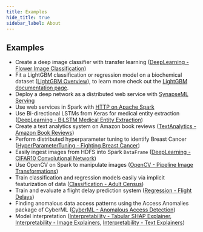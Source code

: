 ```yaml
---
title: Examples
hide_title: true
sidebar_label: About
---
```


## Examples

-   Create a deep image classifier with transfer learning ([DeepLearning - Flower Image Classification])
-   Fit a LightGBM classification or regression model on a biochemical dataset
    ([LightGBM Overview]), to learn more check out the [LightGBM documentation
    page](../../features/lightgbm/about).
-   Deploy a deep network as a distributed web service with [SynapseML
    Serving](../../features/spark_serving/about)
-   Use web services in Spark with [HTTP on Apache Spark](../../features/http/about)
-   Use Bi-directional LSTMs from Keras for medical entity extraction
    ([DeepLearning - BiLSTM Medical Entity Extraction])
-   Create a text analytics system on Amazon book reviews ([TextAnalytics - Amazon Book Reviews])
-   Perform distributed hyperparameter tuning to identify Breast Cancer
    ([HyperParameterTuning - Fighting Breast Cancer])
-   Easily ingest images from HDFS into Spark `DataFrame` ([DeepLearning - CIFAR10 Convolutional Network])
-   Use OpenCV on Spark to manipulate images ([OpenCV - Pipeline Image Transformations])
-   Train classification and regression models easily via implicit featurization
    of data ([Classification - Adult Census])
-   Train and evaluate a flight delay prediction system ([Regression - Flight Delays])
-   Finding anomalous data access patterns using the Access Anomalies package of CyberML ([CyberML - Anomalous Access Detection])
-   Model interpretation ([Interpretability - Tabular SHAP Explainer], [Interpretability - Image Explainers], [Interpretability - Text Explainers])


[Classification - Adult Census]: ../classification/Classification%20-%20Adult%20Census "Classification - Adult Census"

[Regression - Flight Delays]: ../regression/Regression%20-%20Flight%20Delays "Regression - Flight Delays"

[LightGBM Overview]: ../../features/lightgbm/LightGBM%20-%20Overview "LightGBM Overview"

[TextAnalytics - Amazon Book Reviews]: ../text_analytics/TextAnalytics%20-%20Amazon%20Book%20Reviews "TextAnalytics - Amazon Book Reviews"

[HyperParameterTuning - Fighting Breast Cancer]: ../HyperParameterTuning%20-%20Fighting%20Breast%20Cancer "HyperParameterTuning - Fighting Breast Cancer"

[DeepLearning - CIFAR10 Convolutional Network]: ../deep_learning/DeepLearning%20-%20CIFAR10%20Convolutional%20Network "DeepLearning - CIFAR10 Convolutional Network"

[OpenCV - Pipeline Image Transformations]: ../OpenCV%20-%20Pipeline%20Image%20Transformations "OpenCV - Pipeline Image Transformations"

[DeepLearning - BiLSTM Medical Entity Extraction]: ../deep_learning/DeepLearning%20-%20BiLSTM%20Medical%20Entity%20Extraction "DeepLearning - BiLSTM Medical Entity Extraction"

[DeepLearning - Flower Image Classification]: ../deep_learning/DeepLearning%20-%20Flower%20Image%20Classification "DeepLearning - Flower Image Classification"

[CyberML - Anomalous Access Detection]: ../CyberML%20-%20Anomalous%20Access%20Detection "CyberML - Anomalous Access Detection"

[Interpretability - Tabular SHAP Explainer]: ../model_interpretability/Interpretability%20-%20Tabular%20SHAP%20explainer "Interpretability - Tabular SHAP Explainer"

[Interpretability - Image Explainers]: ../model_interpretability/Interpretability%20-%20Image%20Explainers "Interpretability - Image Explainers"

[Interpretability - Text Explainers]: ../model_interpretability/Interpretability%20-%20Text%20Explainers "Interpretability - Text Explainers"

